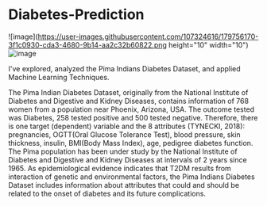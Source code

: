 # Diabetes-Prediction
![image](https://user-images.githubusercontent.com/107324616/179756170-3f1c0930-cda3-4680-9b14-aa2c32b60822.png height="10" width="10") ![image](https://user-images.githubusercontent.com/107324616/179756553-012c7e06-3ef5-46fd-8a09-2aa180ebd153.png)


I've explored, analyzed the Pima Indians Diabetes Dataset, and applied Machine Learning Techniques.

The Pima Indian Diabetes Dataset, originally from the National Institute of Diabetes and Digestive and Kidney Diseases, contains information of 768 women from a population near Phoenix, Arizona, USA. The outcome tested was Diabetes, 258 tested positive and 500 tested negative. Therefore, there is one target (dependent) variable and the 8 attributes (TYNECKI, 2018): pregnancies, OGTT(Oral Glucose Tolerance Test), blood pressure, skin thickness, insulin, BMI(Body Mass Index), age, pedigree diabetes function. The Pima population has been under study by the National Institute of Diabetes and Digestive and Kidney Diseases at intervals of 2 years since 1965. As epidemiological evidence indicates that T2DM results from interaction of genetic and environmental factors, the Pima Indians Diabetes Dataset includes information about attributes that could and should be related to the onset of diabetes and its future complications.

